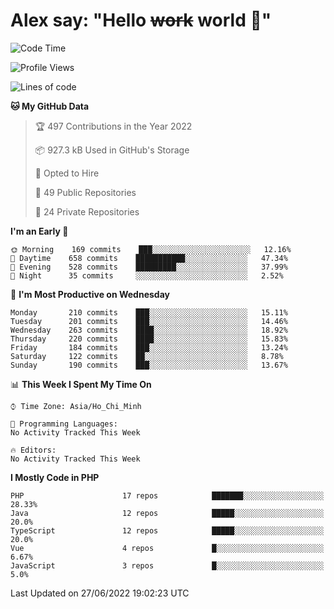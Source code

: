 # Alex say: "Hello ~~work~~ world 🐾"

<!--START_SECTION:waka-->
![Code Time](http://img.shields.io/badge/Code%20Time-838%20hrs%2047%20mins-blue)

![Profile Views](http://img.shields.io/badge/Profile%20Views-0-blue)

![Lines of code](https://img.shields.io/badge/From%20Hello%20World%20I%27ve%20Written-1%20Million%20lines%20of%20code-blue)

**🐱 My GitHub Data** 

> 🏆 497 Contributions in the Year 2022
 > 
> 📦 927.3 kB Used in GitHub's Storage 
 > 
> 💼 Opted to Hire
 > 
> 📜 49 Public Repositories 
 > 
> 🔑 24 Private Repositories  
 > 
**I'm an Early 🐤** 

```text
🌞 Morning    169 commits    ███░░░░░░░░░░░░░░░░░░░░░░   12.16% 
🌆 Daytime    658 commits    ███████████░░░░░░░░░░░░░░   47.34% 
🌃 Evening    528 commits    █████████░░░░░░░░░░░░░░░░   37.99% 
🌙 Night      35 commits     ░░░░░░░░░░░░░░░░░░░░░░░░░   2.52%

```
📅 **I'm Most Productive on Wednesday** 

```text
Monday       210 commits    ███░░░░░░░░░░░░░░░░░░░░░░   15.11% 
Tuesday      201 commits    ███░░░░░░░░░░░░░░░░░░░░░░   14.46% 
Wednesday    263 commits    ████░░░░░░░░░░░░░░░░░░░░░   18.92% 
Thursday     220 commits    ████░░░░░░░░░░░░░░░░░░░░░   15.83% 
Friday       184 commits    ███░░░░░░░░░░░░░░░░░░░░░░   13.24% 
Saturday     122 commits    ██░░░░░░░░░░░░░░░░░░░░░░░   8.78% 
Sunday       190 commits    ███░░░░░░░░░░░░░░░░░░░░░░   13.67%

```


📊 **This Week I Spent My Time On** 

```text
⌚︎ Time Zone: Asia/Ho_Chi_Minh

💬 Programming Languages: 
No Activity Tracked This Week

🔥 Editors: 
No Activity Tracked This Week

```

**I Mostly Code in PHP** 

```text
PHP                      17 repos            ███████░░░░░░░░░░░░░░░░░░   28.33% 
Java                     12 repos            █████░░░░░░░░░░░░░░░░░░░░   20.0% 
TypeScript               12 repos            █████░░░░░░░░░░░░░░░░░░░░   20.0% 
Vue                      4 repos             █░░░░░░░░░░░░░░░░░░░░░░░░   6.67% 
JavaScript               3 repos             █░░░░░░░░░░░░░░░░░░░░░░░░   5.0%

```



 Last Updated on 27/06/2022 19:02:23 UTC
<!--END_SECTION:waka-->
